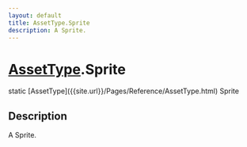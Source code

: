 ```yaml
---
layout: default
title: AssetType.Sprite
description: A Sprite.
---
```

# [AssetType]({{site.url}}/Pages/Reference/AssetType.html).Sprite

<div class='signature' markdown='1'>
static [AssetType]({{site.url}}/Pages/Reference/AssetType.html) Sprite
</div>

## Description
A Sprite.

